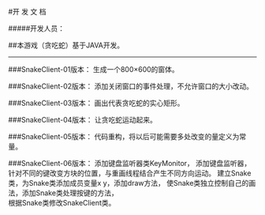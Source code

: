 ﻿



#开 发 文 档

#####开发人员：



##本游戏（贪吃蛇）基于JAVA开发。

***
###SnakeClient-01版本：
	生成一个800×600的窗体。

###SnakeClient-02版本：
	添加关闭窗口的事件处理，不允许窗口的大小改动。

###SnakeClient-03版本：
	画出代表贪吃蛇的实心矩形。

###SnakeClient-04版本：
	让贪吃蛇运动起来。

###SnakeClient-05版本：
	代码重构，将以后可能需要多处改变的量定义为常量。

###SnakeClient-06版本：
	添加键盘监听器类KeyMonitor，
	添加键盘监听器，针对不同的键改变方块的位置，与重画线程结合产生不同方向运动。 
	建立Snake类，为Snake类添加成员变量x y，添加draw方法，                        使Snake类独立控制自己的画法，添加Snake类处理按键的方法，                      
	根据Snake类修改SnakeClient类。



